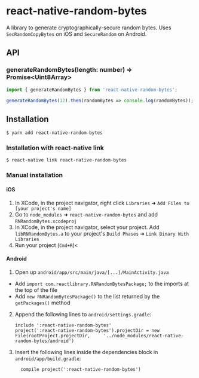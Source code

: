 # react-native-random-bytes

A library to generate cryptographically-secure random bytes. Uses `SecRandomCopyBytes` on iOS and `SecureRandom` on Android.

## API

### generateRandomBytes(length: number) => Promise\<Uint8Array\>

```javascript
import { generateRandomBytes } from 'react-native-random-bytes';

generateRandomBytes(12).then(randomBytes => console.log(randomBytes));
```

## Installation

`$ yarn add react-native-random-bytes`

### Installation with react-native link

`$ react-native link react-native-random-bytes`

### Manual installation

#### iOS

1. In XCode, in the project navigator, right click `Libraries` ➜ `Add Files to [your project's name]`
2. Go to `node_modules` ➜ `react-native-random-bytes` and add `RNRandomBytes.xcodeproj`
3. In XCode, in the project navigator, select your project. Add `libRNRandomBytes.a` to your project's `Build Phases` ➜ `Link Binary With Libraries`
4. Run your project (`Cmd+R`)<

#### Android

1. Open up `android/app/src/main/java/[...]/MainActivity.java`
  - Add `import com.reactlibrary.RNRandomBytesPackage;` to the imports at the top of the file
  - Add `new RNRandomBytesPackage()` to the list returned by the `getPackages()` method
2. Append the following lines to `android/settings.gradle`:
  	```
  	include ':react-native-random-bytes'
  	project(':react-native-random-bytes').projectDir = new File(rootProject.projectDir, 	'../node_modules/react-native-random-bytes/android')
  	```
3. Insert the following lines inside the dependencies block in `android/app/build.gradle`:
  	```
      compile project(':react-native-random-bytes')
  	```
